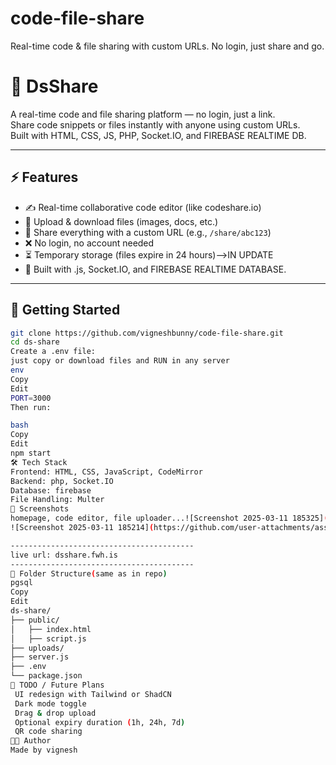 # code-file-share
Real-time code &amp; file sharing with custom URLs. No login, just share and go.

# 🧠 DsShare

A real-time code and file sharing platform — no login, just a link.  
Share code snippets or files instantly with anyone using custom URLs.  
Built with HTML, CSS, JS, PHP, Socket.IO, and FIREBASE REALTIME DB.

---

## ⚡ Features

- ✍️ Real-time collaborative code editor (like codeshare.io)
- 📁 Upload & download files (images, docs, etc.)
- 🔗 Share everything with a custom URL (e.g., `/share/abc123`)
- ❌ No login, no account needed
- ⏳ Temporary storage (files expire in 24 hours)-->IN UPDATE
- 💬 Built with .js, Socket.IO, and FIREBASE REALTIME DATABASE.

---

## 🚀 Getting Started

```bash
git clone https://github.com/vigneshbunny/code-file-share.git
cd ds-share
Create a .env file:
just copy or download files and RUN in any server
env
Copy
Edit
PORT=3000
Then run:

bash
Copy
Edit
npm start
🛠️ Tech Stack
Frontend: HTML, CSS, JavaScript, CodeMirror
Backend: php, Socket.IO
Database: firebase
File Handling: Multer
📸 Screenshots
homepage, code editor, file uploader...![Screenshot 2025-03-11 185325](https://github.com/user-attachments/assets/eb351007-1a1f-4142-ad9a-4efc7533015e)
![Screenshot 2025-03-11 185214](https://github.com/user-attachments/assets/346b3966-a500-4c44-9295-11eda48a1174)

-----------------------------------------
live url: dsshare.fwh.is
-----------------------------------------
📂 Folder Structure(same as in repo)
pgsql
Copy
Edit
ds-share/
├── public/
│   ├── index.html
│   ├── script.js
├── uploads/
├── server.js
├── .env
└── package.json
📌 TODO / Future Plans
 UI redesign with Tailwind or ShadCN
 Dark mode toggle
 Drag & drop upload
 Optional expiry duration (1h, 24h, 7d)
 QR code sharing
🧑‍💻 Author
Made by vignesh

